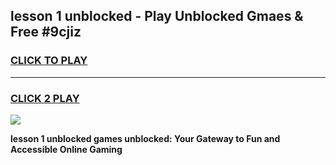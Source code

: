 
## lesson 1 unblocked - Play Unblocked Gmaes & Free #9cjiz
<h3>
<a href="https://news.freeplayer.one?title=lesson_1_unblocked&ref=24F">CLICK TO PLAY</a></h3>
<hr>

<h3>
<a href="https://news.freeplayer.one?title=lesson_1_unblocked&ref=24F">CLICK 2 PLAY</a>
  
</h3>

<a href="https://news.freeplayer.one?title=lesson_1_unblocked&ref=24F/"><img src="https://clearcache.store/games.png"></a>


**lesson 1 unblocked games unblocked: Your Gateway to Fun and Accessible Online Gaming**
